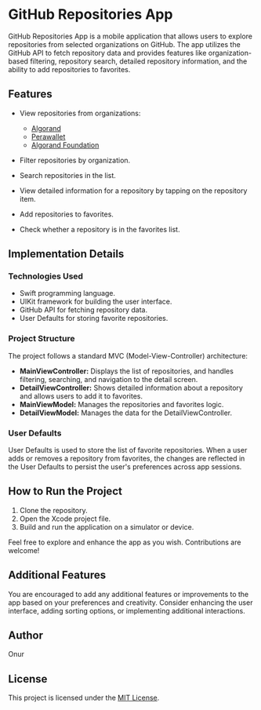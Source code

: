 # GitHub Repositories App

GitHub Repositories App is a mobile application that allows users to explore repositories from selected organizations on GitHub. The app utilizes the GitHub API to fetch repository data and provides features like organization-based filtering, repository search, detailed repository information, and the ability to add repositories to favorites.

## Features

- View repositories from organizations:
  - [Algorand](https://github.com/algorand)
  - [Perawallet](https://github.com/perawallet)
  - [Algorand Foundation](https://github.com/algorandfoundation)
  
- Filter repositories by organization.
- Search repositories in the list.
- View detailed information for a repository by tapping on the repository item.
- Add repositories to favorites.
- Check whether a repository is in the favorites list.

## Implementation Details

### Technologies Used

- Swift programming language.
- UIKit framework for building the user interface.
- GitHub API for fetching repository data.
- User Defaults for storing favorite repositories.

### Project Structure

The project follows a standard MVC (Model-View-Controller) architecture:

- **MainViewController:** Displays the list of repositories, and handles filtering, searching, and navigation to the detail screen.
- **DetailViewController:** Shows detailed information about a repository and allows users to add it to favorites.
- **MainViewModel:** Manages the repositories and favorites logic.
- **DetailViewModel:** Manages the data for the DetailViewController.

### User Defaults

User Defaults is used to store the list of favorite repositories. When a user adds or removes a repository from favorites, the changes are reflected in the User Defaults to persist the user's preferences across app sessions.

## How to Run the Project

1. Clone the repository.
2. Open the Xcode project file.
3. Build and run the application on a simulator or device.

Feel free to explore and enhance the app as you wish. Contributions are welcome!

## Additional Features

You are encouraged to add any additional features or improvements to the app based on your preferences and creativity. Consider enhancing the user interface, adding sorting options, or implementing additional interactions.

## Author

Onur

## License

This project is licensed under the [MIT License](LICENSE).
